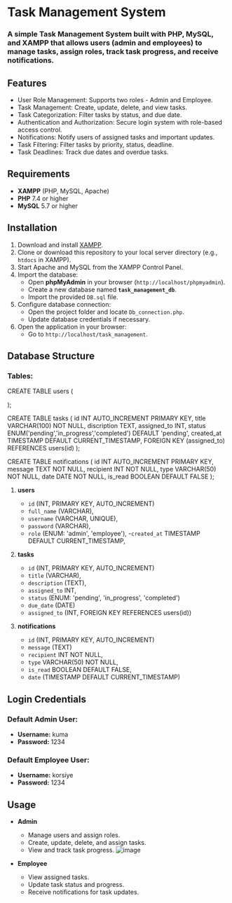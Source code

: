 # Task Management System

### A simple Task Management System built with PHP, MySQL, and XAMPP that allows users (admin and employees) to manage tasks, assign roles, track task progress, and receive notifications.

## Features

- User Role Management: Supports two roles - Admin and Employee.
- Task Management: Create, update, delete, and view tasks.
- Task Categorization: Filter tasks by status, and due date.
- Authentication and Authorization: Secure login system with role-based access control.
- Notifications: Notify users of assigned tasks and important updates.
- Task Filtering: Filter tasks by priority, status, deadline.
- Task Deadlines: Track due dates and overdue tasks.

## Requirements

- **XAMPP** (PHP, MySQL, Apache)
- **PHP** 7.4 or higher
- **MySQL** 5.7 or higher

## Installation

1. Download and install [XAMPP](https://www.apachefriends.org/index.html).
2. Clone or download this repository to your local server directory (e.g., `htdocs` in XAMPP).
3. Start Apache and MySQL from the XAMPP Control Panel.
4. Import the database:
   - Open **phpMyAdmin** in your browser (`http://localhost/phpmyadmin`).
   - Create a new database named **`task_management_db`**.
   - Import the provided `DB.sql` file.
5. Configure database connection:
   - Open the project folder and locate `Db_connection.php`.
   - Update database credentials if necessary.
6. Open the application in your browser:
   - Go to `http://localhost/task_management`.

## Database Structure

### Tables:

CREATE TABLE users (

);

CREATE TABLE tasks (
id INT AUTO_INCREMENT PRIMARY KEY,
title VARCHAR(100) NOT NULL,
discription TEXT,
assigned_to INT,
status ENUM('pending','in_progress','completed') DEFAULT 'pending',
created_at TIMESTAMP DEFAULT CURRENT_TIMESTAMP,
FOREIGN KEY (assigned_to) REFERENCES users(id)
);

CREATE TABLE notifications (
id INT AUTO_INCREMENT PRIMARY KEY,
message TEXT NOT NULL,
recipient INT NOT NULL,
type VARCHAR(50) NOT NULL,
date DATE NOT NULL,
is_read BOOLEAN DEFAULT FALSE
);

1. **users**

   - `id` (INT, PRIMARY KEY, AUTO_INCREMENT)
   - `full_name` (VARCHAR),
   - `username` (VARCHAR, UNIQUE),
   - `password` (VARCHAR),
   - `role` (ENUM: 'admin', 'employee'),
    -`created_at` TIMESTAMP DEFAULT CURRENT_TIMESTAMP,

2. **tasks**

   - `id` (INT, PRIMARY KEY, AUTO_INCREMENT)
   - `title` (VARCHAR),
   - `description` (TEXT),
   - `assigned_to` INT,
   - `status` (ENUM: 'pending', 'in_progress', 'completed')
   - `due_date` (DATE)
   - `assigned_to` (INT, FOREIGN KEY REFERENCES users(id))

3. **notifications**
   - `id` (INT, PRIMARY KEY, AUTO_INCREMENT)
   - `message` (TEXT)
   - `recipient` INT NOT NULL,
   - `type` VARCHAR(50) NOT NULL,
   - `is_read` BOOLEAN DEFAULT FALSE,
   - `date` (TIMESTAMP DEFAULT CURRENT_TIMESTAMP)

## Login Credentials

### Default Admin User:

- **Username:** kuma
- **Password:** 1234

### Default Employee User:

- **Username:** korsiye
- **Password:** 1234

## Usage

- **Admin**
  - Manage users and assign roles.
  - Create, update, delete, and assign tasks.
  - View and track task progress.
 ![image](https://github.com/user-attachments/assets/dd6d8482-c612-4137-80b7-231e70395e17)

    
- **Employee**
  - View assigned tasks.
  - Update task status and progress.
  - Receive notifications for task updates.
